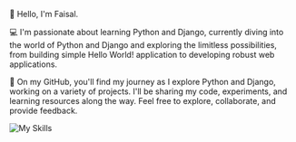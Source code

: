 👋 Hello, I'm Faisal.

💻 I'm passionate about learning Python and Django, currently diving into the world of Python and Django and exploring the limitless possibilities, from building simple Hello World! application to developing robust web applications.

🌟 On my GitHub, you'll find my journey as I explore Python and Django, working on a variety of projects. I'll be sharing my code, experiments, and learning resources along the way. Feel free to explore, collaborate, and provide feedback.


![My Skills](https://skillicons.dev/icons?i=html,django,py)
